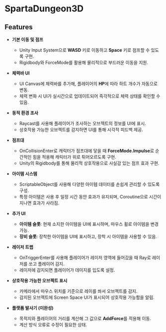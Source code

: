 # SpartaDungeon3D

## Features

- **기본 이동 및 점프**
   - Unity Input System으로 **WASD** 키로 이동하고 **Space** 키로 점프할 수 있도록 구현.
   - Rigidbody와 ForceMode를 활용해 물리적으로 부드러운 이동을 지원.

- **체력바 UI**
   - UI Canvas에 체력바를 추가해, 플레이어의 **HP**에 따라 하트 개수가 자동으로 변동.
   - 체력 변화 시 UI가 실시간으로 업데이트되어 즉각적으로 체력 상태를 확인할 수 있음.

- **동적 환경 조사**
   - Raycast를 사용해 플레이어가 조사하는 오브젝트의 정보를 UI에 표시.
   - 상호작용 가능한 오브젝트를 감지하면 UI를 통해 시각적 피드백 제공.

- **점프대**
   - OnCollisionEnter로 캐릭터가 점프대에 닿을 때 **ForceMode.Impulse**로 순간적인 힘을 적용해 캐릭터가 위로 튀어오르도록 구현.
   - Unity의 Rigidbody를 통해 물리적 상호작용으로 사실감 있는 점프 효과 구현.

- **아이템 시스템**
   - ScriptableObject를 사용해 다양한 아이템 데이터를 손쉽게 관리할 수 있도록 구성.
   - 특정 아이템은 사용 후 일정 시간 동안 효과가 유지되며, Coroutine으로 시간이 지나면 효과가 사라짐.

- **추가 UI**
   - **아이템 슬롯**: 현재 소지한 아이템을 UI에 표시하며, 마우스 휠로 아이템을 변경 가능.
   - **장비 슬롯**: 장착한 아이템을 UI에 표시하고, 장착 시 아이템을 사용할 수 있음.

- **레이저 트랩**
   - OnTriggerEnter를 사용해 플레이어가 레이저 영역에 들어갔을 때 Ray로 레이저를 쏘고 플레이어 감지.
   - 레이저에 감지되면 플레이어가 데미지를 입도록 설정.

- **상호작용 가능한 오브젝트 표시**
   - 카메라에서 마우스 위치를 기준으로 레이를 쏴서 오브젝트를 감지.
   - 감지된 오브젝트에 Screen Space UI가 표시되어 상호작용 가능함을 알림.

- **플랫폼 발사기 (미완성)**
   - 목적지와 플레이어의 거리를 계산해 그 값으로 **AddForce**를 적용해 이동.
   - 계산 방식 오류로 수정이 필요한 상태.
